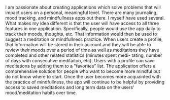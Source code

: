 I am passionate about creating applications which solve problems that will impact users on a personal, meaningful level. There are many journaling, mood tracking, 
and mindfullness apps out there. I myself have used several. What makes my idea different is that the user will have access to all three features in one application. 
Specifically, people would use the app daily to track their moods, thoughts, etc. That information would then be used to suggest a meditation or mindfullness practice. 
When users create a profile, that information will be stored in their account and they will be able to review their moods over a period of time as well as meditations 
they have completed and other related statistics (minutes spent medi- tating, number of days with consecutive meditaiton, etc). Users with a profile can save meditations 
by adding them to a "favorites" list. The application offers a comprehensive solution for people who want to become more mindful but do not know where to start. Once
the user becomes more acquainted with the practice of mindfullness, the app will continue to be helpful by providing access to saved meditations and long term data 
on the users' mood/meditation habits over time.

